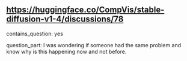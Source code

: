## https://huggingface.co/CompVis/stable-diffusion-v1-4/discussions/78

contains_question: yes

question_part: I was wondering if someone had the same problem and know  why is this happening now and not before.